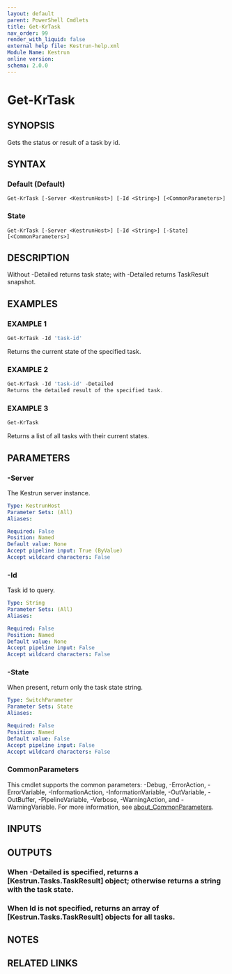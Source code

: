 ```yaml
---
layout: default
parent: PowerShell Cmdlets
title: Get-KrTask
nav_order: 99
render_with_liquid: false
external help file: Kestrun-help.xml
Module Name: Kestrun
online version:
schema: 2.0.0
---
```


# Get-KrTask

## SYNOPSIS
Gets the status or result of a task by id.

## SYNTAX

### Default (Default)
```
Get-KrTask [-Server <KestrunHost>] [-Id <String>] [<CommonParameters>]
```

### State
```
Get-KrTask [-Server <KestrunHost>] [-Id <String>] [-State] [<CommonParameters>]
```

## DESCRIPTION
Without -Detailed returns task state; with -Detailed returns TaskResult snapshot.

## EXAMPLES

### EXAMPLE 1
```powershell
Get-KrTask -Id 'task-id'
```

Returns the current state of the specified task.

### EXAMPLE 2
```powershell
Get-KrTask -Id 'task-id' -Detailed
Returns the detailed result of the specified task.
```

### EXAMPLE 3
```powershell
Get-KrTask
```

Returns a list of all tasks with their current states.

## PARAMETERS

### -Server
The Kestrun server instance.

```yaml
Type: KestrunHost
Parameter Sets: (All)
Aliases:

Required: False
Position: Named
Default value: None
Accept pipeline input: True (ByValue)
Accept wildcard characters: False
```

### -Id
Task id to query.

```yaml
Type: String
Parameter Sets: (All)
Aliases:

Required: False
Position: Named
Default value: None
Accept pipeline input: False
Accept wildcard characters: False
```

### -State
When present, return only the task state string.

```yaml
Type: SwitchParameter
Parameter Sets: State
Aliases:

Required: False
Position: Named
Default value: False
Accept pipeline input: False
Accept wildcard characters: False
```

### CommonParameters
This cmdlet supports the common parameters: -Debug, -ErrorAction, -ErrorVariable, -InformationAction, -InformationVariable, -OutVariable, -OutBuffer, -PipelineVariable, -Verbose, -WarningAction, and -WarningVariable. For more information, see [about_CommonParameters](http://go.microsoft.com/fwlink/?LinkID=113216).

## INPUTS

## OUTPUTS

### When -Detailed is specified, returns a [Kestrun.Tasks.TaskResult] object; otherwise returns a string with the task state.
### When Id is not specified, returns an array of [Kestrun.Tasks.TaskResult] objects for all tasks.
## NOTES

## RELATED LINKS
